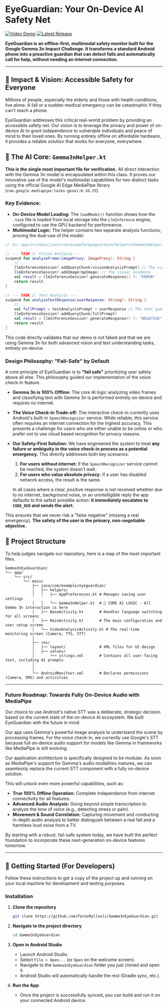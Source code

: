 # EyeGuardian: Your On-Device AI Safety Net

[![Video Demo](https://img.shields.io/badge/Watch-Video%20Demo%20(3%20min)-red?style=for-the-badge&logo=youtube)](https://YOUR_YOUTUBE_OR_VIDEO_LINK_HERE)
[![Latest Release](https://img.shields.io/github/v/release/FaresMallouli/Gemma3nEyeGuardian?label=Download%20Latest%20APK&style=for-the-badge)](https://github.com/FaresMallouli/Gemma3nEyeGuardian/releases/latest)

**EyeGuardian is an offline-first, multimodal safety monitor built for the Google Gemma 3n Impact Challenge. It transforms a standard Android phone into a proactive guardian that can detect falls and automatically call for help, without needing an internet connection.**

---

## 🎯 Impact & Vision: Accessible Safety for Everyone

Millions of people, especially the elderly and those with health conditions, live alone. A fall or a sudden medical emergency can be catastrophic if they can't reach a phone.

EyeGuardian addresses this critical real-world problem by providing an accessible safety net. Our vision is to leverage the privacy and power of on-device AI to grant independence to vulnerable individuals and peace of mind to their loved ones. By running entirely offline on affordable hardware, it provides a reliable solution that works for everyone, everywhere.

## 🧠 The AI Core: `Gemma3nHelper.kt`

**This is the single most important file for verification.** All direct interaction with the Gemma 3n model is encapsulated within this class. It proves our innovative use of the model's multimodal capabilities for two distinct tasks using the official Google AI Edge MediaPipe library (`com.google.mediapipe:tasks-genai:0.10.25`).

### Key Evidence:

*   **On-Device Model Loading:** The `loadModel()` function shows how the `.task` file is loaded from local storage into the `LlmInference` engine, configured to use the GPU backend for performance.
*   **Multimodal Logic:** The helper contains two separate analysis functions, proving the dual-use of the model:

```kotlin
// In: app/src/main/java/com/example/eyeguardian/helpers/Gemma3nHelper.kt

// --- TASK 1: Vision Analysis ---
suspend fun analyzeFrame(imageProxy: ImageProxy): String {
    // ...
    llmInferenceSession?.addQueryChunk(visionAnalysisPrompt) // The visual question
    llmInferenceSession?.addImage(mpImage) // The visual evidence
    val result = llmInferenceSession?.generateResponse() ?: "ERROR"
    return result
}

// --- TASK 2: Text Analysis ---
suspend fun analyzeTextResponse(userResponse: String): String {
    // ...
    val fullPrompt = textAnalysisPrompt + userResponse // The text question + user's response
    llmInferenceSession?.addQueryChunk(fullPrompt)
    val result = llmInferenceSession?.generateResponse() ?: "NEGATIVE"
    return result
}
```

This code directly validates that our demo is not faked and that we are using Gemma 3n for both advanced vision and text understanding tasks, entirely on-device.

### Design Philosophy: "Fail-Safe" by Default

A core principle of EyeGuardian is to **"fail safe"** prioritizing user safety above all else. This philosophy guided our implementation of the voice check-in feature.

*   **Gemma 3n is 100% Offline:** The core AI logic analyzing video frames and classifying text with Gemma 3n is performed entirely on-device and requires no internet.

*   **The Voice Check-in Trade-off:** The interactive check-in currently uses Android's built-in `SpeechRecognizer` service. While reliable, this service often requires an internet connection for the highest accuracy. This presents a challenge for users who are either unable to be online or who prefer not to use cloud based recognition for privacy reasons.

*   **Our Safety-First Solution:** We have engineered the system to treat **any failure or ambiguity in the voice check-in process as a potential emergency.** This directly addresses both key scenarios:
    1.  **For users without internet:** If the `SpeechRecognizer` service cannot be reached, the system doesn't wait.
    2.  **For users who value absolute privacy:** If a user has disabled network access, the result is the same.

    In all cases where a clear, positive response is not received whether due to no internet, background noise, or an unintelligible reply the app defaults to the safest possible action: **it immediately escalates to `CODE_RED` and sends the alert.**

This ensures that we never risk a "false negative" (missing a real emergency). **The safety of the user is the primary, non-negotiable objective.**


## 📂 Project Structure

To help judges navigate our repository, here is a map of the most important files.

```
Gemma3nEyeGuardian/
└── app/
    └── src/
        └── main/
            ├── java/com/example/eyeguardian/
            │   ├── helpers/
            │   │   ├── AppPreferences.kt # Manages saving user settings
            │   │   └── Gemma3nHelper.kt  # 🧠 CORE AI LOGIC - All Gemma 3n interaction is here
            │   ├── BaseActivity.kt       # Handles language switching for all screens
            │   ├── MainActivity.kt       # The main configuration and user setup screen
            │   └── VideoAnalysisActivity.kt # The real-time monitoring screen (Camera, TTS, STT)
            │
            ├── res/
            │   ├── layout/               # XML files for UI design
            │   ├── values/
            │       └── strings.xml       # Contains all user-facing text, including AI prompts
            │   
            │
            └── AndroidManifest.xml       # Declares permissions (Camera, SMS) and activities
```
---

### Future Roadmap: Towards Fully On-Device Audio with MediaPipe

Our choice to use Android's native STT was a deliberate, strategic decision based on the current state of the on-device AI ecosystem. We built EyeGuardian with the future in mind.

Our app uses Gemma's powerful image analysis to understand the scene by processing frames. For the voice check-in, we currently use Google's STT because full on-device audio support for models like Gemma in frameworks like MediaPipe is still evolving.

Our application architecture is specifically designed to be modular. As soon as MediaPipe's support for Gemma's audio modalities matures, we can seamlessly replace the current STT component with a fully on-device solution.

This will unlock even more powerful capabilities, such as:
*   **True 100% Offline Operation:** Complete independence from internet connectivity for all features.
*   **Advanced Audio Analysis:** Going beyond simple transcription to analyze the *tone* of voice (e.g., detecting stress or pain).
*   **Movement & Sound Correlation:** Capturing movement and conducting in-depth audio analysis to better distinguish between a real fall and a harmless loud noise from a TV.

By starting with a robust, fail-safe system today, we have built the perfect foundation to incorporate these next-generation on-device features tomorrow.

---
## 🚀 Getting Started (For Developers)

Follow these instructions to get a copy of the project up and running on your local machine for development and testing purposes.


### Installation

1.  **Clone the repository**
    ```sh
    git clone https://github.com/FaresMallouli/Gemma3nEyeGuardian.git
    ```
2.  **Navigate to the project directory**
    ```sh
    cd Gemma3nEyeGuardian
    ```
3.  **Open in Android Studio**
    *   Launch Android Studio.
    *   Select `File > Open...` (or `Open` on the welcome screen).
    *   Navigate to the `Gemma3nEyeGuardian` folder you just cloned and open it.
    *   Android Studio will automatically handle the rest (Gradle sync, etc.).

4.  **Run the App**
    *   Once the project is successfully synced, you can build and run it on your connected Android device.
